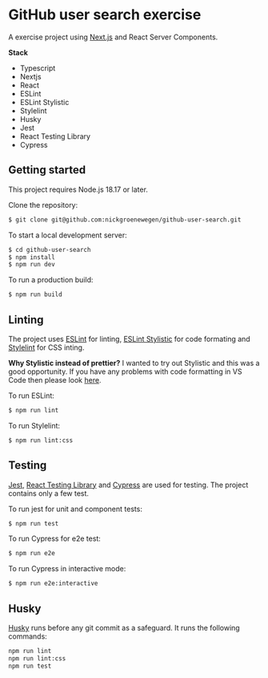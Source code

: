 # GitHub user search exercise
A exercise project using [Next.js](https://nextjs.org/) and React Server Components.

**Stack**
- Typescript
- Nextjs
- React
- ESLint
- ESLint Stylistic
- Stylelint
- Husky
- Jest
- React Testing Library
- Cypress

## Getting started
This project requires Node.js 18.17 or later.

Clone the repository:
```sh
$ git clone git@github.com:nickgroenewegen/github-user-search.git
```
To start a local development server:
```sh
$ cd github-user-search
$ npm install
$ npm run dev
```
To run a production build:
```sh
$ npm run build
```

## Linting
The project uses [ESLint](https://eslint.org/) for linting, [ESLint Stylistic](https://eslint.style/) for code formating and [Stylelint](https://stylelint.io/) for CSS inting.

**Why Stylistic instead of prettier?**
I wanted to try out Stylistic and this was a good opportunity. If you have any problems with code formatting in VS Code then please look [here](https://eslint.style/guide/faq#how-to-auto-format-on-save).

To run ESLint:
```sh
$ npm run lint
```

To run Stylelint:
```sh
$ npm run lint:css
```

## Testing
[Jest](https://jestjs.io/), [React Testing Library](https://testing-library.com/docs/react-testing-library/intro/) and [Cypress](https://docs.cypress.io/guides/overview/why-cypress) are used for testing. The project contains only a few test.

To run jest for unit and component tests:
```sh
$ npm run test
```

To run Cypress for e2e test:
```sh
$ npm run e2e
```

To run Cypress in interactive mode:
```sh
$ npm run e2e:interactive
```

## Husky
[Husky](https://typicode.github.io/husky/) runs before any git commit as a safeguard. It runs the following commands:
```sh
npm run lint
npm run lint:css
npm run test
```